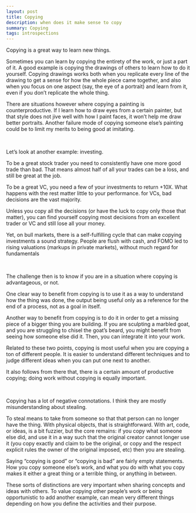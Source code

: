 ```yaml
---
layout: post
title: Copying
description: when does it make sense to copy
summary: Copying
tags: introspections
---
```

Copying is a great way to learn new things.

Sometimes you can learn by copying the entirety of the work, or just a part of it. A good example is copying the drawings of others to learn how to do it yourself. Copying drawings works both when you replicate every line of the drawing to get a sense for how the whole piece came together, and also when you focus on one aspect (say, the eye of a portrait) and learn from it, even if you don’t replicate the whole thing.

There are situations however where copying a painting is counterproductive. If I learn how to draw eyes from a certain painter, but that style does not jive well with how I paint faces, it won’t help me draw better portraits. Another failure mode of copying someone else’s painting could be to limit my merits to being good at imitating.

&nbsp;  

Let’s look at another example: investing.

 To be a great stock trader you need to consistently have one more good trade than bad. That means almost half of all your trades can be a loss, and still be great at the job.

To be a great VC, you need a few of your investments to return +10X. What happens with the rest matter little to your performance. for VCs, bad decisions are the vast majority.

Unless you copy all the decisions (or have the luck to copy only those that matter), you can find yourself copying most decisions from an excellent trader or VC and still lose all your money.

Yet, on bull markets, there is a self-fulfilling cycle that can make copying investments a sound strategy. People are flush with cash, and FOMO led to rising valuations (markups in private markets), without much regard for fundamentals

 &nbsp;  


The challenge then is to know if you are in a situation where copying is advantageous, or not.

One clear way to benefit from copying is to use it as a way to understand how the thing was done, the output being useful only as a reference for the end of a process, not as a goal in itself.

Another way to benefit from copying is to do it in order to get a missing piece of a bigger thing you are building. If you are sculpting a marbled goat, and you are struggling to chisel the goat’s beard, you might benefit from seeing how someone else did it. Then, you can integrate it into your work.

Related to these two points, copying is most useful when you are copying a ton of different people. It is easier to understand different techniques and to judge different ideas when you can put one next to another.

It also follows from there that, there is a certain amount of productive copying; doing work without copying is equally important.

&nbsp;  

Copying has a  lot of negative connotations. I think they are mostly misunderstanding about stealing. 

To steal means to take from someone so that that person can no longer have the thing. With physical objects, that is straightforward. With art, code, or ideas, is a bit fuzzier, but the core remains: if you copy what someone else did, and use it in a way such that the original creator cannot longer use it (you copy exactly and claim to be the original, or copy and the respect explicit rules the owner of the original imposed, etc) then you are stealing. 

Saying “copying is good” or “copying is bad” are fairly empty statements. How you copy someone else’s work, and what you do with what you copy makes it either a great thing or a terrible thing, or anything in between.

These sorts of distinctions are very important when sharing concepts and ideas with others. To value copying other people’s work or being opportunistic to add another example,  can mean very different things depending on how you define the activities and their purpose. 
